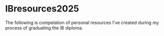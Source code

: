 # IBresources2025
The following is compelation of personal resources I've created during my process of graduating the IB diploma.
